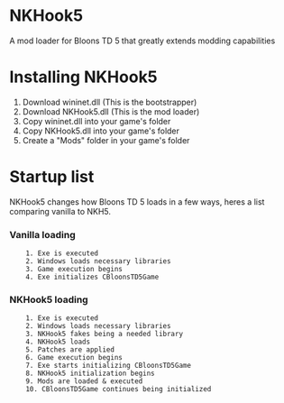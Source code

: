 # NKHook5
A mod loader for Bloons TD 5 that greatly extends modding capabilities

# Installing NKHook5
1. Download wininet.dll (This is the bootstrapper)
2. Download NKHook5.dll (This is the mod loader)
3. Copy wininet.dll into your game's folder
4. Copy NKHook5.dll into your game's folder
5. Create a "Mods" folder in your game's folder

# Startup list
NKHook5 changes how Bloons TD 5 loads in a few ways, heres a list comparing vanilla to NKH5.

### Vanilla loading
```
	1. Exe is executed
	2. Windows loads necessary libraries
	3. Game execution begins
	4. Exe initializes CBloonsTD5Game
```
### NKHook5 loading
```
	1. Exe is executed
	2. Windows loads necessary libraries
	3. NKHook5 fakes being a needed library
	4. NKHook5 loads
	5. Patches are applied
	6. Game execution begins
	7. Exe starts initializing CBloonsTD5Game
	8. NKHook5 initialization begins
	9. Mods are loaded & executed
	10. CBloonsTD5Game continues being initialized
```
